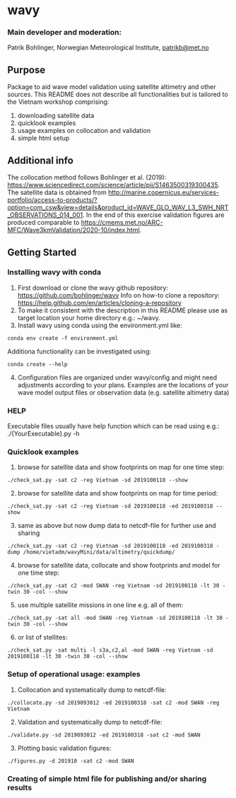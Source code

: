 # wavy

### Main developer and moderation:
Patrik Bohlinger, Norwegian Meteorological Institute, patrikb@met.no

## Purpose
Package to aid wave model validation using satellite altimetry and other sources. This README does not describe all functionalities but is tailored to the Vietnam workshop comprising:
1. downloading satellite data
2. quicklook examples
3. usage examples on collocation and validation
4. simple html setup

## Additional info
The collocation method follows Bohlinger et al. (2019): https://www.sciencedirect.com/science/article/pii/S1463500319300435. The satellite data is obtained from http://marine.copernicus.eu/services-portfolio/access-to-products/?option=com_csw&view=details&product_id=WAVE_GLO_WAV_L3_SWH_NRT_OBSERVATIONS_014_001. In the end of this exercise validation figures are produced comparable to https://cmems.met.no/ARC-MFC/Wave3kmValidation/2020-10/index.html.

## Getting Started
### Installing wavy with conda
1. First download or clone the wavy github repository: https://github.com/bohlinger/wavy
Info on how-to clone a repository:
https://help.github.com/en/articles/cloning-a-repository
2. To make it consistent with the description in this README please use as target location your home directory e.g.: ~/wavy.
3. Install wavy using conda using the environment.yml like:
```
conda env create -f environment.yml
```
Additiona functionality can be investigated using:
```
conda create --help 
```
4. Configuration files are organized under wavy/config and might need adjustments according to your plans. Examples are the locations of your wave model output files or observation data (e.g. satellite altimetry data)

### HELP
Executable files usually have help function which can be read using e.g.:
./{YourExecutable}.py -h

### Quicklook examples
1. browse for satellite data and show footprints on map for one time step:
```
./check_sat.py -sat c2 -reg Vietnam -sd 2019100118 --show
```
2. browse for satellite data and show footprints on map for time period:
```
./check_sat.py -sat c2 -reg Vietnam -sd 2019100118 -ed 2019100318 --show
```
3. same as above but now dump data to netcdf-file for further use and sharing
```
./check_sat.py -sat c2 -reg Vietnam -sd 2019100118 -ed 2019100318 -dump /home/vietadm/wavyMini/data/altimetry/quickdump/
```
4. browse for satellite data, collocate and show footprints and model for one time step:
```
./check_sat.py -sat c2 -mod SWAN -reg Vietnam -sd 2019100118 -lt 30 -twin 30 -col --show
```
5. use multiple satellite missions in one line e.g. all of them:
```
./check_sat.py -sat all -mod SWAN -reg Vietnam -sd 2019100118 -lt 30 -twin 30 -col --show
```
6. or list of stellites:
```
./check_sat.py -sat multi -l s3a,c2,al -mod SWAN -reg Vietnam -sd 2019100118 -lt 30 -twin 30 -col --show
```
### Setup of operational usage: examples
1. Collocation and systematically dump to netcdf-file:
```
./collocate.py -sd 2019093012 -ed 2019100318 -sat c2 -mod SWAN -reg Vietnam
```
2. Validation and systematically dump to netcdf-file:
```
./validate.py -sd 2019093012 -ed 2019100318 -sat c2 -mod SWAN
```
3. Plotting basic validation figures:
```
./figures.py -d 201910 -sat c2 -mod SWAN
```
### Creating of simple html file for publishing and/or sharing results
